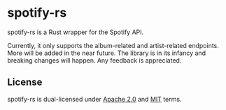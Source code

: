 # spotify-rs
spotify-rs is a Rust wrapper for the Spotify API.

Currently, it only supports the album-related and artist-related endpoints. More will be added in the near future. The library is in its infancy and breaking changes will happen. Any feedback is appreciated.

## License
spotify-rs is dual-licensed under [Apache 2.0](https://github.com/Bogpan/spotify-rs/blob/main/LICENSE-APACHE) and [MIT](https://github.com/Bogpan/spotify-rs/blob/main/LICENSE-MIT) terms.